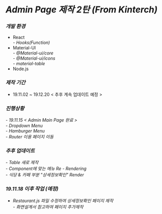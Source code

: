 # *Admin Page 제작 2탄 (From Kinterch)*

### ***개발 환경***
 - React  
   *- Hooks(Function)*
 - Material-UI  
   *- @Material-ui/core*  
   *- @Material-ui/icons*  
   *- material-table*  
 - Node.js  
 
 
 ### ***제작 기간***
 - 19.11.02 ~ 19.12.20 < 추후 계속 업데이트 예정 >

 ### ***진행상황***
  *- 19.11.15 < Admin Main Page 완료 >*  
    *- Dropdown Menu*  
    *- Hamburger Menu*  
    *- Router 이용 페이지 이동*  

### ***추후 업데이트*** 
  *- Table 새로 제작*  
  *- Component에 맞는 메뉴 Re - Rendering*   
  *- 식당 & 카페 부분 "상세정보확인" Render*  

### ***19.11.18 이후 작업 (예정)***
  - *Restaurant.js 파일 수정하여 상세정보확인 페이지 제작*  
  *- 화면설계서 참고하여 페이지 추가제작*   